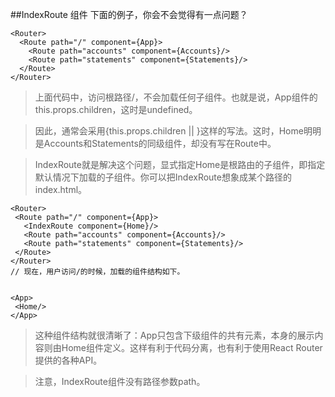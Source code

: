 
##IndexRoute 组件
下面的例子，你会不会觉得有一点问题？

```
<Router>
  <Route path="/" component={App}>
    <Route path="accounts" component={Accounts}/>
    <Route path="statements" component={Statements}/>
  </Route>
</Router>
```
>上面代码中，访问根路径/，不会加载任何子组件。也就是说，App组件的this.props.children，这时是undefined。

>因此，通常会采用{this.props.children || <Home/>}这样的写法。这时，Home明明是Accounts和Statements的同级组件，却没有写在Route中。

>IndexRoute就是解决这个问题，显式指定Home是根路由的子组件，即指定默认情况下加载的子组件。你可以把IndexRoute想象成某个路径的index.html。

 ```
<Router>
  <Route path="/" component={App}>
    <IndexRoute component={Home}/>
    <Route path="accounts" component={Accounts}/>
    <Route path="statements" component={Statements}/>
  </Route>
</Router>
// 现在，用户访问/的时候，加载的组件结构如下。


<App>
  <Home/>
</App>
```
>这种组件结构就很清晰了：App只包含下级组件的共有元素，本身的展示内容则由Home组件定义。这样有利于代码分离，也有利于使用React Router提供的各种API。

>注意，IndexRoute组件没有路径参数path。
